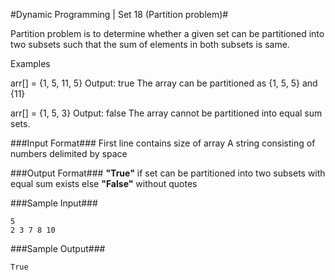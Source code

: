 #Dynamic Programming | Set 18 (Partition problem)#

Partition problem is to determine whether a given set can be partitioned into two subsets such that the sum of elements in both subsets is same.

Examples

arr[] = {1, 5, 11, 5}
Output: true 
The array can be partitioned as {1, 5, 5} and {11}

arr[] = {1, 5, 3}
Output: false 
The array cannot be partitioned into equal sum sets.


###Input Format###
First line contains size of array
A string consisting of numbers delimited by space


###Output Format###
**"True"** if set can be partitioned into two  subsets with equal sum exists else **"False"** without quotes

###Sample Input###
```
5
2 3 7 8 10

```
###Sample Output###
```
True
```
